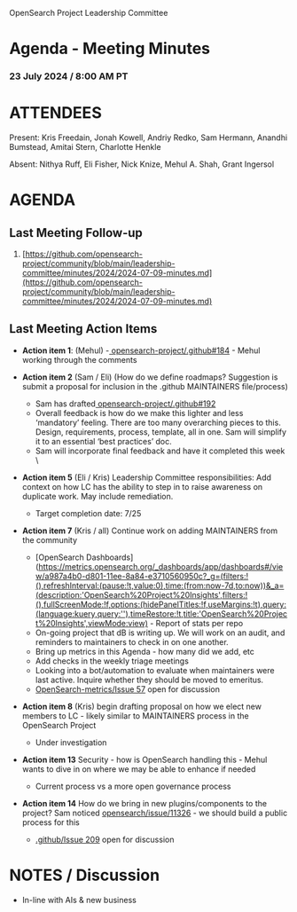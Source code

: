 OpenSearch Project Leadership Committee


# Agenda - Meeting Minutes 


### 23 July 2024 / 8:00 AM PT


# ATTENDEES

Present:  Kris Freedain, Jonah Kowell, Andriy Redko, Sam Hermann, Anandhi Bumstead, Amitai Stern, Charlotte Henkle

Absent: Nithya Ruff, Eli Fisher, Nick Knize, Mehul A. Shah, Grant Ingersol


# AGENDA


## Last Meeting Follow-up 



1. [https://github.com/opensearch-project/community/blob/main/leadership-committee/minutes/2024/2024-07-09-minutes.md](https://github.com/opensearch-project/community/blob/main/leadership-committee/minutes/2024/2024-07-09-minutes.md) 


## Last Meeting Action Items



* **Action item 1**: (Mehul) -[ opensearch-project/.github#184](https://github.com/opensearch-project/.github/pull/184) - Mehul working through the comments
* **Action item 2** (Sam / Eli) (How do we define roadmaps? Suggestion is submit a proposal for inclusion in the .github MAINTAINERS file/process) 
    * Sam has drafted[ opensearch-project/.github#192](https://github.com/opensearch-project/.github/pull/192)
    * Overall feedback is how do we make this lighter and less ‘mandatory’ feeling. There are too many overarching pieces to this. Design, requirements, process, template, all in one. Sam will simplify it to an essential ‘best practices’ doc.
    * Sam will incorporate final feedback and have it completed this week \

* **Action item 5** (Eli / Kris) Leadership Committee responsibilities: Add context on how LC has the ability to step in to raise awareness on duplicate work. May include remediation.
    * Target completion date: 7/25
* **Action item 7** (Kris / all) Continue work on adding MAINTAINERS from the community 
    * [OpenSearch Dashboards](https://metrics.opensearch.org/_dashboards/app/dashboards#/view/a987a4b0-d801-11ee-8a84-e3710560950c?_g=(filters:!(),refreshInterval:(pause:!t,value:0),time:(from:now-7d,to:now))&_a=(description:'OpenSearch%20Project%20Insights',filters:!(),fullScreenMode:!f,options:(hidePanelTitles:!f,useMargins:!t),query:(language:kuery,query:''),timeRestore:!t,title:'OpenSearch%20Project%20Insights',viewMode:view) - Report of stats per repo
    * On-going project that dB is writing up. We will work on an audit, and reminders to maintainers to check in on one another. 
    * Bring up metrics in this Agenda - how many did we add, etc
    * Add checks in the weekly triage meetings 
    * Looking into a bot/automation to evaluate when maintainers were last active. Inquire whether they should be moved to emeritus. 
    * [OpenSearch-metrics/Issue 57](https://github.com/opensearch-project/opensearch-metrics/issues/57) open for discussion
* **Action item 8** (Kris) begin drafting proposal on how we elect new members to LC - likely similar to MAINTAINERS process in the OpenSearch Project
    * Under investigation 
* **Action item 13** Security - how is OpenSearch handling this - Mehul wants to dive in on where we may be able to enhance if needed
    * Current process vs a more open governance process
* **Action item 14** How do we bring in new plugins/components to the project? Sam noticed [opensearch/issue/11326](https://github.com/opensearch-project/OpenSearch/issues/11326) - we should build a public process for this
    * [.github/Issue 209](https://github.com/opensearch-project/.github/issues/209) open for discussion


# NOTES / Discussion

* In-line with AIs & new business 